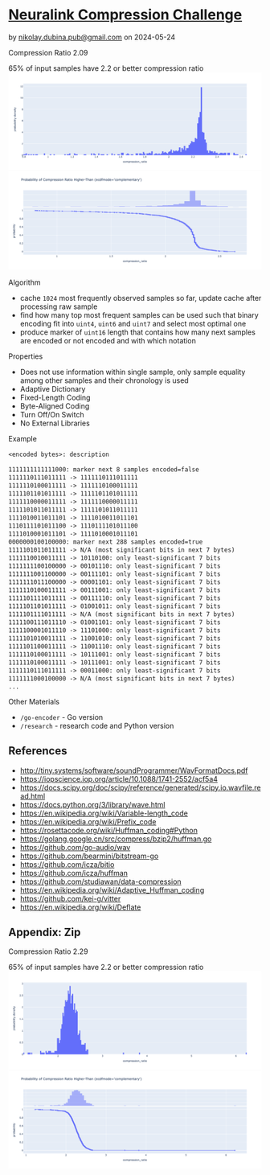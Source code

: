 # [Neuralink Compression Challenge](https://content.neuralink.com/compression-challenge/README.html)

by nikolay.dubina.pub@gmail.com on 2024-05-24

Compression Ratio 2.09

65% of input samples have 2.2 or better compression ratio
![](./research/compression_ratio_distribution_input_files.png)
![](./research/compression_ratio_distribution_input_files_ecdf.png)

Algorithm
- cache `1024` most frequently observed samples so far, update cache after processing raw sample
- find how many top most frequent samples can be used such that binary encoding fit into `uint4`, `uint6` and `uint7` and select most optimal one
- produce marker of `uint16` length that contains how many next samples are encoded or not encoded and with which notation

Properties
- Does not use information within single sample, only sample equality among other samples and their chronology is used
- Adaptive Dictionary
- Fixed-Length Coding
- Byte-Aligned Coding
- Turn Off/On Switch
- No External Libraries

Example

```
<encoded bytes>: description
```

```
1111111111111000: marker next 8 samples encoded=false
1111110111011111 -> 1111110111011111
1111110100011111 -> 1111110100011111
1111101101011111 -> 1111101101011111
1111110000011111 -> 1111110000011111
1111101011011111 -> 1111101011011111
1111010011011101 -> 1111010011011101
1110111101011100 -> 1110111101011100
1111010001011101 -> 1111010001011101
0000000100100000: marker next 288 samples encoded=true
1111101011011111 -> N/A (most significant bits in next 7 bytes)
1111110010011111 -> 10110100: only least-significant 7 bits
1111111100100000 -> 00101110: only least-significant 7 bits
1111111001100000 -> 00111101: only least-significant 7 bits
1111111011100000 -> 00001101: only least-significant 7 bits
1111110100011111 -> 00111001: only least-significant 7 bits
1111101111011111 -> 00111110: only least-significant 7 bits
1111101101011111 -> 01001011: only least-significant 7 bits
1111101111011111 -> N/A (most significant bits in next 7 bytes)
1111100111011110 -> 01001101: only least-significant 7 bits
1111100001011110 -> 11101000: only least-significant 7 bits
1111101010011111 -> 11001010: only least-significant 7 bits
1111101100011111 -> 11001110: only least-significant 7 bits
1111110100011111 -> 10111001: only least-significant 7 bits
1111110100011111 -> 10111001: only least-significant 7 bits
1111110111011111 -> 00011000: only least-significant 7 bits
1111111000100000 -> N/A (most significant bits in next 7 bytes)
...
```

Other Materials
- `/go-encoder` - Go version
- `/research` - research code and Python version

## References

* http://tiny.systems/software/soundProgrammer/WavFormatDocs.pdf
* https://iopscience.iop.org/article/10.1088/1741-2552/acf5a4
* https://docs.scipy.org/doc/scipy/reference/generated/scipy.io.wavfile.read.html
* https://docs.python.org/3/library/wave.html
* https://en.wikipedia.org/wiki/Variable-length_code
* https://en.wikipedia.org/wiki/Prefix_code
* https://rosettacode.org/wiki/Huffman_coding#Python
* https://golang.google.cn/src/compress/bzip2/huffman.go
* https://github.com/go-audio/wav
* https://github.com/bearmini/bitstream-go
* https://github.com/icza/bitio
* https://github.com/icza/huffman
* https://github.com/studiawan/data-compression
* https://en.wikipedia.org/wiki/Adaptive_Huffman_coding
* https://github.com/kei-g/vitter
* https://en.wikipedia.org/wiki/Deflate


## Appendix: Zip

Compression Ratio 2.29

65% of input samples have 2.2 or better compression ratio
![](./research/zip_compression_ratio_distribution_input_files.png)
![](./research/zip_compression_ratio_distribution_input_files_ecdf.png)

